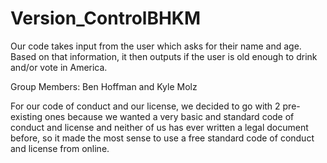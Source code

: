 # Version_ControlBHKM
Our code takes input from the user which asks for their name and age. Based on that information, it then outputs if the user is old enough to drink and/or vote in America.

Group Members: Ben Hoffman and Kyle Molz

For our code of conduct and our license, we decided to go with 2 pre-existing ones because we wanted a very basic and standard code of conduct and license and neither of us has ever written a legal document before, so it made the most sense to use a free standard code of conduct and license from online. 

